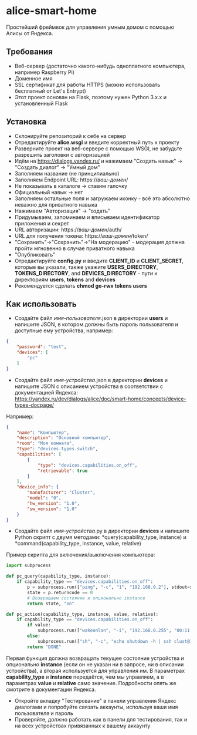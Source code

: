 # alice-smart-home
Простейший фреймвок для управления умным домом с помощью Алисы от Яндекса.

## Требования
* Веб-сервер (достаточно какого-нибудь одноплатного компьютера, например Raspberry Pi)
* Доменное имя
* SSL сертификат для работы HTTPS (можно использовать бесплатный от Let's Entrypt)
* Этот проект основан на Flask, поэтому нужен Python 3.x.x и установленный Flask

## Установка
* Склонируйте репозиторий к себе на сервер
* Отредактируйте __alice.wsgi__ и введите корректный путь к проекту
* Разверните проект на веб-сервере с помощью WSGI, не забудьте разрешить заголовки с авторизацией
* Идём на https://dialogs.yandex.ru/ и нажимаем "Создать навык" -> "Создать диалог" -> "Умный дом"
* Заполняем название (не принципиально)
* Заполняем Endpoint URL: https://_ваш-домен_/
* Не показывать в каталоге -> ставим галочку
* Официальный навык -> нет
* Заполняем остальные поля и загружаем иконку - всё это абсолютно неважно для приватного навыка
* Нажимаем "Авторизация" -> "оздать"
* Придумываем, запоминаем и вписываем идентификатор приложения и секрет
* URL авторизации: https://_ваш-домен_/auth/
* URL для получения токена: https://_ваш-домен_/token/
* "Сохранить"->"Cохранить"->"На модерацию" - модерация должна пройти мгновенно в случае приватного навыка
* "Опубликовать"
* Отредактируйте __config.py__ и введите __CLIENT_ID__ и __CLIENT_SECRET__, которые вы указали, также укажите __USERS_DIRECTORY__, __TOKENS_DIRECTORY__, and __DEVICES_DIRECTORY__ - пути к директориям __users__, __tokens__ and __devices__
* Рекомендуется сделать __chmod go-rwx tokens users__

## Как использовать
* Создайте файл _имя-пользователя_.json в директории __users__ и напишите JSON, в котором должны быть пароль пользователя и доступные ему устройства, например:
```json
{
    "password": "test",
    "devices": [
        "pc"
    ]
}
```

* Создайте файл _имя-устройства_.json в директории __devices__ и напишите JSON с описанием устройства в соответствии с документацией Яндекса: https://yandex.ru/dev/dialogs/alice/doc/smart-home/concepts/device-types-docpage/

Например:
```json
{
    "name": "Компьютер",
    "description": "Основной компьютер",
    "room": "Моя комната",
    "type": "devices.types.switch",
    "capabilities": [
        {
            "type": "devices.capabilities.on_off",
            "retrievable": true
        }
    ],
    "device_info": {
        "manufacturer": "Cluster",
        "model": "0",
        "hw_version": "1.0",
        "sw_version": "1.0"
    }
}
```
* Создайте файл _имя-устройства_.py в директории __devices__ и напишите Python скрипт с двумя методами: *query(capability_type, instance) и *command(capability_type, instance, value, relative)

Пример скрипта для включения/выключения компьютера:
```python
import subprocess

def pc_query(capability_type, instance):
    if capability_type == "devices.capabilities.on_off":
        p = subprocess.run(["ping", "-c", "1", "192.168.0.2"], stdout=subprocess.PIPE)
        state = p.returncode == 0
        # Возвращаем состояние и опционально instance 
        return state, "on"

def pc_action(capability_type, instance, value, relative):
    if capability_type == "devices.capabilities.on_off":
        if value:
            subprocess.run(["wakeonlan", "-i", "192.168.0.255", "00:11:22:33:44:55"])
        else:
            subprocess.run(["sh", "-c", "echo shutdown -h | ssh clust@192.168.0.2"])
        return "DONE"
```
Первая функция должна возвращать текущее состояние устройства и опционально __instance__ (если он не указан ни в запросе, ни в описании устройства), а вторая используется для управления им. В параметрах __capability_type__ и __instance__ передаётся, чем мы управляем, а в параметрах __value__ и __relative__ само значение. Подробности опять же смотрите в документации Яндекса.

* Откройте вкладку "Тестирование" в панели управления Яндекс диалогами и попробуйте связать аккаунты, используя ваши имя пользователя и пароль
* Проверяйте, должно работать как в панели для тестирования, так и на всех устройствах привязанных к вашему аккаунту
